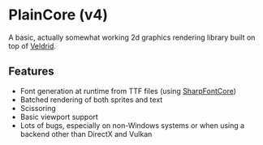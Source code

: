 # PlainCore (v4)

A basic, actually somewhat working 2d graphics rendering library built on top of [Veldrid](https://github.com/mellinoe/veldrid).

## Features

- Font generation at runtime from TTF files (using [SharpFontCore](https://github.com/SpacialCircumstances/SharpFont))
- Batched rendering of both sprites and text
- Scissoring
- Basic viewport support
- Lots of bugs, especially on non-Windows systems or when using a backend other than DirectX and Vulkan
